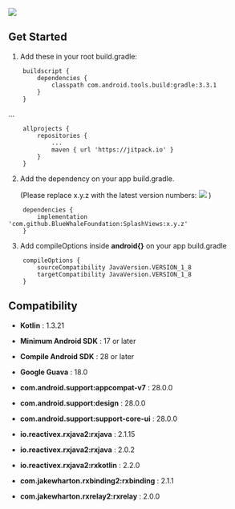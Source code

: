 [![](https://jitpack.io/v/BlueWhaleFoundation/SplashViews.svg)](https://jitpack.io/#BlueWhaleFoundation/SplashViews)

Get Started
---

1. Add these in your root build.gradle:
    
```
    buildscript {
        dependencies {
            classpath com.android.tools.build:gradle:3.3.1
        }
    }
```    
... 
```
    allprojects {
        repositories {
            ...
            maven { url 'https://jitpack.io' }
        }
    }
```
2. Add the dependency on your app build.gradle. 
    
    (Please replace x.y.z with the latest version numbers: [![](https://jitpack.io/v/BlueWhaleFoundation/SplashViews.svg)](https://jitpack.io/#BlueWhaleFoundation/SplashViews) )
```
    dependencies {
        implementation 'com.github.BlueWhaleFoundation:SplashViews:x.y.z'
    }
```
3. Add compileOptions inside **android{}** on your app build.gradle
```
    compileOptions {
        sourceCompatibility JavaVersion.VERSION_1_8
        targetCompatibility JavaVersion.VERSION_1_8
    }	
```
Compatibility
---

 * **Kotlin** : 1.3.21
 * **Minimum Android SDK** : 17 or later
 * **Compile Android SDK** : 28 or later
 
 
 * **Google Guava** : 18.0
 * **com.android.support:appcompat-v7** : 28.0.0
 * **com.android.support:design** : 28.0.0
 * **com.android.support:support-core-ui** : 28.0.0
 * **io.reactivex.rxjava2:rxjava** : 2.1.15
 * **io.reactivex.rxjava2:rxjava** : 2.0.2
 * **io.reactivex.rxjava2:rxkotlin** : 2.2.0
 
 * **com.jakewharton.rxbinding2:rxbinding** : 2.1.1
 * **com.jakewharton.rxrelay2:rxrelay** : 2.0.0
 
 
	